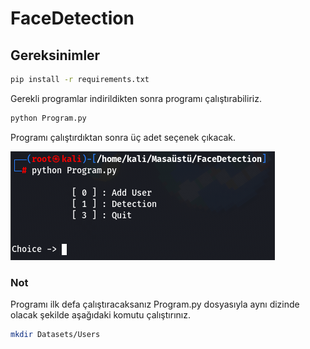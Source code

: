 # FaceDetection

## Gereksinimler
```bash
pip install -r requirements.txt 
```
Gerekli programlar indirildikten sonra programı çalıştırabiliriz.
```bash
python Program.py
```
Programı çalıştırdıktan sonra üç adet seçenek çıkacak.
<p>
  <img src="https://github.com/Ibrahim-Ulusall/FaceDetection/blob/main/images/program.png"/>
</p>

### Not
Programı ilk defa çalıştıracaksanız
Program.py dosyasıyla aynı dizinde olacak şekilde
aşağıdaki komutu çalıştırınız.

```bash
mkdir Datasets/Users
```
